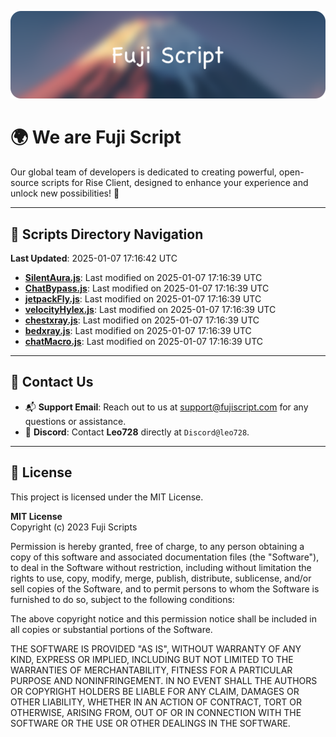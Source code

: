 ![Banner](.github/b.webp)

# 🌍 **We are Fuji Script**

Our global team of developers is dedicated to creating powerful, open-source scripts for Rise Client, designed to enhance your experience and unlock new possibilities! 🌟

---
<!-- SCRIPTS_NAVIGATION_START -->
## 📂 **Scripts Directory Navigation**

**Last Updated**: 2025-01-07 17:16:42 UTC

- **[SilentAura.js](scripts/SilentAura.js)**: Last modified on 2025-01-07 17:16:39 UTC
- **[ChatBypass.js](scripts/ChatBypass.js)**: Last modified on 2025-01-07 17:16:39 UTC
- **[jetpackFly.js](scripts/jetpackFly.js)**: Last modified on 2025-01-07 17:16:39 UTC
- **[velocityHylex.js](scripts/velocityHylex.js)**: Last modified on 2025-01-07 17:16:39 UTC
- **[chestxray.js](scripts/chestxray.js)**: Last modified on 2025-01-07 17:16:39 UTC
- **[bedxray.js](scripts/bedxray.js)**: Last modified on 2025-01-07 17:16:39 UTC
- **[chatMacro.js](scripts/chatMacro.js)**: Last modified on 2025-01-07 17:16:39 UTC

<!-- SCRIPTS_NAVIGATION_END -->

---

## 💬 **Contact Us**  
- 📬 **Support Email**: Reach out to us at [support@fujiscript.com](mailto:support@fujiscript.com) for any questions or assistance.  
- 💬 **Discord**: Contact **Leo728** directly at `Discord@leo728`.

---

## 📜 **License**

This project is licensed under the MIT License.  

**MIT License**  
Copyright (c) 2023 Fuji Scripts  

Permission is hereby granted, free of charge, to any person obtaining a copy of this software and associated documentation files (the "Software"), to deal in the Software without restriction, including without limitation the rights to use, copy, modify, merge, publish, distribute, sublicense, and/or sell copies of the Software, and to permit persons to whom the Software is furnished to do so, subject to the following conditions:  

The above copyright notice and this permission notice shall be included in all copies or substantial portions of the Software.  

THE SOFTWARE IS PROVIDED "AS IS", WITHOUT WARRANTY OF ANY KIND, EXPRESS OR IMPLIED, INCLUDING BUT NOT LIMITED TO THE WARRANTIES OF MERCHANTABILITY, FITNESS FOR A PARTICULAR PURPOSE AND NONINFRINGEMENT. IN NO EVENT SHALL THE AUTHORS OR COPYRIGHT HOLDERS BE LIABLE FOR ANY CLAIM, DAMAGES OR OTHER LIABILITY, WHETHER IN AN ACTION OF CONTRACT, TORT OR OTHERWISE, ARISING FROM, OUT OF OR IN CONNECTION WITH THE SOFTWARE OR THE USE OR OTHER DEALINGS IN THE SOFTWARE.  
